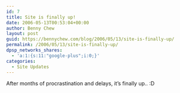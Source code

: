 ```yaml
---
id: 7
title: Site is finally up!
date: 2006-05-13T00:53:04+00:00
author: Benny Chew
layout: post
guid: https://bennychew.com/blog/2006/05/13/site-is-finally-up/
permalink: /2006/05/13/site-is-finally-up/
dpsp_networks_shares:
  - 'a:1:{s:11:"google-plus";i:0;}'
categories:
  - Site Updates
---
```

After months of procrastination and delays, it&#8217;s finally up.. :D